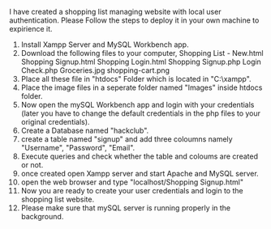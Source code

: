 I have created a shopping list managing website with local user authentication. Please Follow the steps to deploy it in your own machine to expirience it.
1. Install Xampp Server and MySQL Workbench app.
2. Download the following files to your computer,
   Shopping List - New.html
   Shopping Signup.html
   Shopping Login.html
   Shopping Signup.php
   Login Check.php
   Groceries.jpg
   shopping-cart.png
3. Place all these file in "htdocs" Folder which is located in "C:\xampp".
4. Place the image files in a seperate folder named "Images" inside htdocs folder.
5. Now open the mySQL Workbench app and login with your credentials (later you have to change the default credentials in the php files to your original credentials).
6. Create a Database named "hackclub".
7. create a table named "signup" and add three coloumns namely "Username", "Password", "Email".
8. Execute queries and check whether the table and coloums are created or not.
9. once created open Xampp server and start Apache and MySQL server.
10. open the web browser and type "localhost/Shopping Signup.html"
11. Now you are ready to create your user credentials and login to the shopping list website.
12. Please make sure that mySQL server is running properly in the background.
